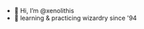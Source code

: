 - 👋 Hi, I’m @xenolithis
- 🧙️ learning & practicing wizardry since '94
<!---
xenolithis/xenolithis is a ✨ special ✨ repository because its `README.md` (this file) appears on your GitHub profile.
You can click the Preview link to take a look at your changes.
--->
